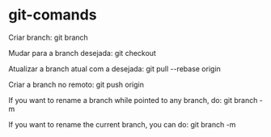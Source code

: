 # git-comands

Criar branch:
    git branch <branchName>

Mudar para a branch desejada:
    git checkout <branchName>

Atualizar a branch atual com a desejada:
    git pull --rebase origin <branchName>

Criar a branch no remoto:
    git push origin <branchName>

If you want to rename a branch while pointed to any branch, do:
    git branch -m <oldName> <newName>

If you want to rename the current branch, you can do:
    git branch -m <newName>

